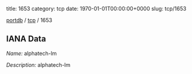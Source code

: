 title: 1653
category: tcp
date: 1970-01-01T00:00:00+0000
slug: tcp/1653

[portdb](/) / [tcp](/category/tcp.html) / 1653


## IANA Data

_Name:_ alphatech-lm

_Description:_ alphatech-lm


